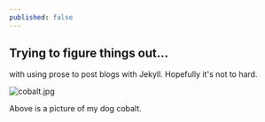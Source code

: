 ```yaml
---
published: false
---
```

## Trying to figure things out...

with using prose to post blogs with Jekyll.
Hopefully it's not to hard.

![cobalt.jpg]({{site.baseurl}}/images/cobalt.jpg)


Above is a picture of my dog cobalt.
